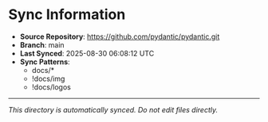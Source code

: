 # Sync Information

- **Source Repository**: https://github.com/pydantic/pydantic.git
- **Branch**: main
- **Last Synced**: 2025-08-30 06:08:12 UTC
- **Sync Patterns**:
  - docs/*
  - !docs/img
  - !docs/logos

---
*This directory is automatically synced. Do not edit files directly.*
